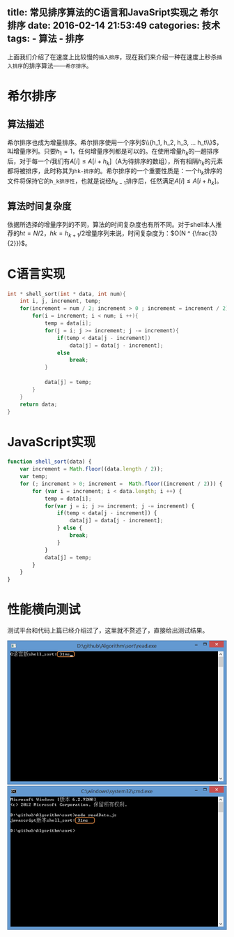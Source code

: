 title: 常见排序算法的C语言和JavaSript实现之 希尔排序
date: 2016-02-14 21:53:49
categories: 技术
tags:
    - 算法
    - 排序
---
上面我们介绍了在速度上比较慢的`插入排序`，现在我们来介绍一种在速度上秒杀`插入排序`的排序算法——`希尔排序`。
# 希尔排序
## 算法描述
希尔排序也成为增量排序。希尔排序使用一个序列$\\{h_1, h_2, h_3, … h_t\\}$，叫增量序列。只要$h_1 = 1$，任何增量序列都是可以的。在使用增量$h_k$的一趟排序后，对于每一个$i$我们有$A[i] \leq A[i + h_k]$（A为待排序的数组），所有相隔$h_k$的元素都将被排序，此时称其为`hk-排序`的。希尔排序的一个重要性质是：一个$h_k$排序的文件将保持它的`h_k排序性`，也就是说经$h_{k-1}$排序后，任然满足$A[i] \leq A[i + h_k]$。
## 算法时间复杂度
依据所选择的增量序列的不同，算法的时间复杂度也有所不同。对于shell本人推荐的$ht = N / 2， hk = h_{k+1} / 2$增量序列来说，时间复杂度为：$O(N ^ {\frac{3}{2}})$。
<!-- more -->
# C语言实现
<!--more-->
```c
int * shell_sort(int * data, int num){
	int i, j, increment, temp;
	for(increment = num / 2; increment > 0 ; increment = increment / 2){
		for(i = increment; i < num; i ++){
			temp = data[i];
			for(j = i; j >= increment; j -= increment){
				if(temp < data[j - increment])
					data[j] = data[j - increment];
				else
					break;
			}

			data[j] = temp;
		}  
	}
	return data;
}
```
# JavaScript实现
```javascript
function shell_sort(data) {
    var increment = Math.floor((data.length / 2));
    var temp;
    for (; increment > 0; increment =  Math.floor((increment / 2))) {
        for (var i = increment; i < data.length; i ++) {
            temp = data[i];
            for(var j = i; j >= increment; j -= increment) {
                if(temp < data[j - increment]) {
                    data[j] = data[j - increment];
                } else {
                    break;
                }
            }
            data[j] = temp;
        }
    }
}
```
# 性能横向测试
测试平台和代码上篇已经介绍过了，这里就不赘述了，直接给出测试结果。

![C语言希尔排序](/images/blog/20160214/3.png)
![JavaScript语言希尔排序](/images/blog/20160214/4.png)

